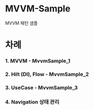 # MVVM-Sample
MVVM 패턴 샘플

# 차례
### 1. MVVM - MvvmSample_1
### 2. Hilt (DI), Flow - MvvmSample_2
### 3. UseCase - MvvmSample_3
### 4. Navigation 상태 관리
